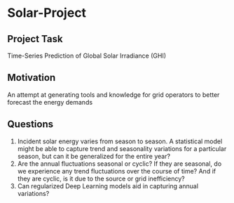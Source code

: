 # Solar-Project
## Project Task 
Time-Series Prediction of Global Solar Irradiance (GHI)

## Motivation 
An attempt at generating tools and knowledge for grid operators to better forecast the energy demands 

## Questions 
1. Incident solar energy varies from season to season. A statistical model might be able to capture trend and seasonality variations for a particular season, but can it be generalized for the entire year? 
2. Are the annual fluctuations seasonal or cyclic? If they are seasonal, do we experience any trend fluctuations over the course of time? And if they are cyclic, is it due to the source or grid inefficiency? 
3. Can regularized Deep Learning models aid in capturing annual variations? 
